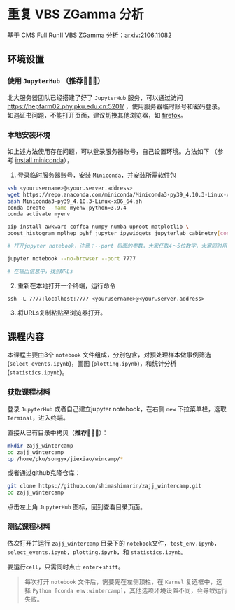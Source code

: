 # 重复 VBS ZGamma 分析

基于 CMS Full RunII VBS ZGamma 分析：[arxiv:2106.11082](https://arxiv.org/abs/2106.11082)

## 环境设置

### 使用 `JupyterHub`  （**推荐**🌟🌟🌟）

北大服务器团队已经搭建了好了 `JupyterHub` 服务，可以通过访问 https://hepfarm02.phy.pku.edu.cn:5201/ ，使用服务器临时账号和密码登录。如遇证书问题，不能打开页面，建议切换其他浏览器，如 [firefox](http://www.firefox.com.cn/)。

### 本地安装环境

如上述方法使用存在问题，可以登录服务器账号，自己设置环境。方法如下 （参考 [install miniconda](https://conda.io/projects/conda/en/latest/user-guide/install/index.html)），

1. 登录临时服务器账号，安装 `Miniconda`，并安装所需软件包

```bash
ssh <yourusername>@<your.server.address>
wget https://repo.anaconda.com/miniconda/Miniconda3-py39_4.10.3-Linux-x86_64.sh
bash Miniconda3-py39_4.10.3-Linux-x86_64.sh
conda create --name myenv python=3.9.4
conda activate myenv

pip install awkward coffea numpy numba uproot matplotlib \
boost_histogram mplhep pyhf jupyter ipywidgets jupyterlab cabinetry[contrib]

# 打开jupyter notebook，注意：--port 后面的参数，大家任取4～5位数字，大家同时用一个端口，会引起冲突

jupyter notebook --no-browser --port 7777 

# 在输出信息中，找到URLs

```

2. 重新在本地打开一个终端，运行命令

```
ssh -L 7777:localhost:7777 <yourusername>@<your.server.address>
```

3. 将URLs复制粘贴至浏览器打开。

## 课程内容

本课程主要由3个 `notebook` 文件组成，分别包含，对预处理样本做事例筛选(`select_events.ipynb`)，画图 (`plotting.ipynb`)，和统计分析(`statistics.ipynb`)。

### 获取课程材料
登录 `JupyterHub` 或者自己建立jupyter notebook，在右侧 `new` 下拉菜单栏，选取`Terminal`，进入终端。

直接从已有目录中拷贝（**推荐**🌟🌟🌟）：

```bash
mkdir zajj_wintercamp
cd zajj_wintercamp
cp /home/pku/songyx/jiexiao/wincamp/*
```

或者通过github克隆仓库：

```bash
git clone https://github.com/shimashimarin/zajj_wintercamp.git
cd zajj_wintercamp
```

点击左上角 `JupyterHub` 图标，回到查看目录页面。

### 测试课程材料

依次打开并运行 `zajj_wintercamp` 目录下的 `notebook`文件，`test_env.ipynb`，`select_events.ipynb`，`plotting.ipynb`，和 `statistics.ipynb`。

要运行`cell`，只需同时点击 `enter`+`shift`。

> 每次打开 `notebook` 文件后，需要先在左侧顶栏，在 `Kernel` 复选框中，选择 `Python [conda env:wintercamp]`，其他选项环境设置不同，会导致运行失败。
>
